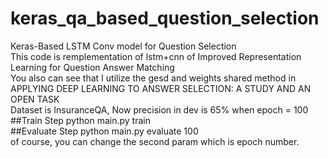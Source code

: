 # keras_qa_based_question_selection
Keras-Based LSTM Conv model for Question Selection
<br>
This code is remplementation of lstm+cnn of Improved Representation Learning for Question Answer Matching
<br>
You also can see that I utilize the gesd and weights shared method in APPLYING DEEP LEARNING TO ANSWER SELECTION:
A STUDY AND AN OPEN TASK
<br>
Dataset is InsuranceQA, Now precision in dev is 65% when epoch = 100
<br>
##Train Step
python main.py train
<br>
##Evaluate Step
python main.py evaluate 100
<br>
of course, you can change the second param which is epoch number.
